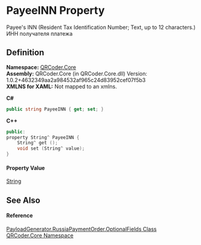# PayeeINN Property


Payee's INN (Resident Tax Identification Number; Text, up to 12 characters.) 
ИНН получателя платежа




## Definition
**Namespace:** <a href="N_QRCoder_Core.md">QRCoder.Core</a>  
**Assembly:** QRCoder.Core (in QRCoder.Core.dll) Version: 1.0.2+4632349aa2a984532af965c24d83952cef07f5b3  
**XMLNS for XAML:** Not mapped to an xmlns.

**C#**
``` C#
public string PayeeINN { get; set; }
```
**C++**
``` C++
public:
property String^ PayeeINN {
	String^ get ();
	void set (String^ value);
}
```



#### Property Value
<a href="https://learn.microsoft.com/dotnet/api/system.string" target="_blank" rel="noopener noreferrer">String</a>

## See Also


#### Reference
<a href="T_QRCoder_Core_PayloadGenerator_RussiaPaymentOrder_OptionalFields.md">PayloadGenerator.RussiaPaymentOrder.OptionalFields Class</a>  
<a href="N_QRCoder_Core.md">QRCoder.Core Namespace</a>  
